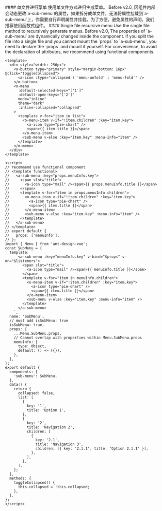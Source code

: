 <cn>
#### 单文件递归菜单
使用单文件方式递归生成菜单。
Before v2.0, 因组件内部会动态更改`a-sub-menu`的属性，如果拆分成单文件，无法将属性挂载到`a-sub-menu`上，你需要自行声明属性并挂载。为了方便，避免属性的声明，我们推荐使用函数式组件。
</cn>

<us>
#### Single file recursive menu
Use the single file method to recursively generate menus.
Before v2.0,  The properties of `a-sub-menu` are dynamically changed inside the component. If you split the file into a single file and you cannot mount the `props` to `a-sub-menu`, you need to declare the `props` and mount it yourself. For convenience, to avoid the declaration of attributes, we recommend using functional components.
</us>

```vue
<template>
  <div style="width: 256px">
    <o-button type="primary" style="margin-bottom: 16px" @click="toggleCollapsed">
      <a-icon :type="collapsed ? 'menu-unfold' : 'menu-fold'" />
    </o-button>
    <o-menu
      :default-selected-keys="['1']"
      :default-open-keys="['2']"
      mode="inline"
      theme="dark"
      :inline-collapsed="collapsed"
    >
      <template v-for="item in list">
        <o-menu-item v-if="!item.children" :key="item.key">
          <a-icon type="pie-chart" />
          <span>{{ item.title }}</span>
        </o-menu-item>
        <sub-menu v-else :key="item.key" :menu-info="item" />
      </template>
    </o-menu>
  </div>
</template>

<script>
// recommend use functional component
// <template functional>
//   <a-sub-menu :key="props.menuInfo.key">
//     <span slot="title">
//       <a-icon type="mail" /><span>{{ props.menuInfo.title }}</span>
//     </span>
//     <template v-for="item in props.menuInfo.children">
//       <o-menu-item v-if="!item.children" :key="item.key">
//         <a-icon type="pie-chart" />
//         <span>{{ item.title }}</span>
//       </o-menu-item>
//       <sub-menu v-else :key="item.key" :menu-info="item" />
//     </template>
//   </a-sub-menu>
// </template>
// export default {
//   props: ['menuInfo'],
// };
import { Menu } from 'ant-design-vue';
const SubMenu = {
  template: `
      <a-sub-menu :key="menuInfo.key" v-bind="$props" v-on="$listeners">
        <span slot="title">
          <a-icon type="mail" /><span>{{ menuInfo.title }}</span>
        </span>
        <template v-for="item in menuInfo.children">
          <o-menu-item v-if="!item.children" :key="item.key">
            <a-icon type="pie-chart" />
            <span>{{ item.title }}</span>
          </o-menu-item>
          <sub-menu v-else :key="item.key" :menu-info="item" />
        </template>
      </a-sub-menu>
    `,
  name: 'SubMenu',
  // must add isSubMenu: true
  isSubMenu: true,
  props: {
    ...Menu.SubMenu.props,
    // Cannot overlap with properties within Menu.SubMenu.props
    menuInfo: {
      type: Object,
      default: () => ({}),
    },
  },
};
export default {
  components: {
    'sub-menu': SubMenu,
  },
  data() {
    return {
      collapsed: false,
      list: [
        {
          key: '1',
          title: 'Option 1',
        },
        {
          key: '2',
          title: 'Navigation 2',
          children: [
            {
              key: '2.1',
              title: 'Navigation 3',
              children: [{ key: '2.1.1', title: 'Option 2.1.1' }],
            },
          ],
        },
      ],
    };
  },
  methods: {
    toggleCollapsed() {
      this.collapsed = !this.collapsed;
    },
  },
};
</script>
```
